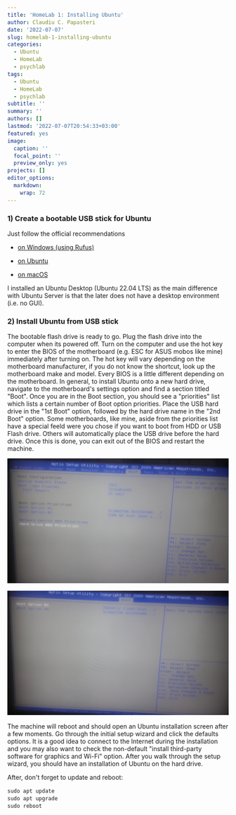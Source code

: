 ```yaml
---
title: 'HomeLab 1: Installing Ubuntu'
author: Claudiu C. Papasteri
date: '2022-07-07'
slug: homelab-1-installing-ubuntu
categories:
  - Ubuntu
  - HomeLab
  - psychlab
tags:
  - Ubuntu
  - HomeLab
  - psychlab
subtitle: ''
summary: ''
authors: []
lastmod: '2022-07-07T20:54:33+03:00'
featured: yes
image:
  caption: ''
  focal_point: ''
  preview_only: yes
projects: []
editor_options: 
  markdown: 
    wrap: 72
---
```


### 1) Create a bootable USB stick for Ubuntu

Just follow the official recommendations

-   [on Windows (using
    Rufus)](https://ubuntu.com/tutorials/create-a-usb-stick-on-windows#1-overview)

-   [on
    Ubuntu](https://ubuntu.com/tutorials/create-a-usb-stick-on-ubuntu#1-overview)

-   [on
    macOS](https://ubuntu.com/tutorials/create-a-usb-stick-on-macos#1-overview)

I installed an Ubuntu Desktop (Ubuntu 22.04 LTS) as the main difference
with Ubuntu Server is that the later does not have a desktop environment
(i.e. no GUI).

### 2) Install Ubuntu from USB stick

The bootable flash drive is ready to go. Plug the flash drive into the
computer when its powered off. Turn on the computer and use the hot key
to enter the BIOS of the motherboard (e.g. ESC for ASUS mobos like mine)
immediately after turning on. The hot key will vary depending on the
motherboard manufacturer, if you do not know the shortcut, look up the
motherboard make and model. Every BIOS is a little different depending
on the motherboard. In general, to install Ubuntu onto a new hard drive,
navigate to the motherboard's settings option and find a section titled
"Boot". Once you are in the Boot section, you should see a "priorities"
list which lists a certain number of Boot option priorities. Place the
USB hard drive in the "1st Boot" option, followed by the hard drive name
in the "2nd Boot" option. Some motherboards, like mine, aside from the
priorities list have a special feeld were you chose if you want to boot
from HDD or USB Flash drive. Others will automatically place the USB
drive before the hard drive. Once this is done, you can exit out of the
BIOS and restart the machine.

![](1.jpg)

![](2.jpg)

The machine will reboot and should open an Ubuntu installation screen
after a few moments. Go through the initial setup wizard and click the
defaults options. It is a good idea to connect to the Internet during
the installation and you may also want to check the non-default "install
third-party software for graphics and Wi-Fi" option. After you walk
through the setup wizard, you should have an installation of Ubuntu on
the hard drive.

After, don't forget to update and reboot:


```r
sudo apt update      
sudo apt upgrade
sudo reboot
```
